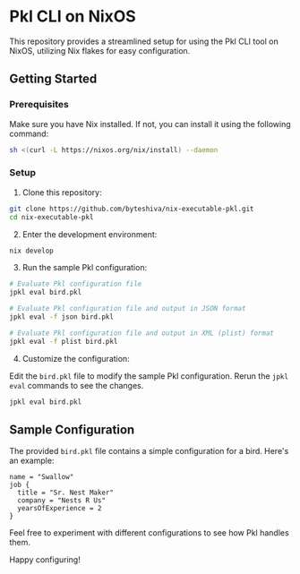 
# Pkl CLI on NixOS

This repository provides a streamlined setup for using the Pkl CLI tool on NixOS, utilizing Nix flakes for easy configuration.

## Getting Started

### Prerequisites

Make sure you have Nix installed. If not, you can install it using the following command:

```bash
sh <(curl -L https://nixos.org/nix/install) --daemon
```

### Setup

1. Clone this repository:

```bash
git clone https://github.com/byteshiva/nix-executable-pkl.git
cd nix-executable-pkl
```

2. Enter the development environment:

```bash
nix develop
```

3. Run the sample Pkl configuration:

```bash
# Evaluate Pkl configuration file
jpkl eval bird.pkl

# Evaluate Pkl configuration file and output in JSON format
jpkl eval -f json bird.pkl

# Evaluate Pkl configuration file and output in XML (plist) format
jpkl eval -f plist bird.pkl
```

4. Customize the configuration:

Edit the `bird.pkl` file to modify the sample Pkl configuration. Rerun the `jpkl eval` commands to see the changes.

```bash
jpkl eval bird.pkl
```

## Sample Configuration

The provided `bird.pkl` file contains a simple configuration for a bird. Here's an example:

```pkl
name = "Swallow"
job {
  title = "Sr. Nest Maker"
  company = "Nests R Us"
  yearsOfExperience = 2
}
```

Feel free to experiment with different configurations to see how Pkl handles them.

Happy configuring!
```

